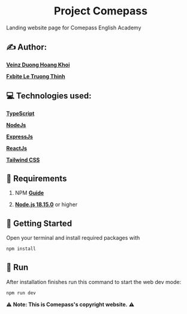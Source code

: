 <h1 align="center">Project Comepass</h1>

Landing website page for Comepass English Academy

## ✍️ Author:

**[Veinz Duong Hoang Khoi](https://www.facebook.com/hk.vnct.24)**

**[Fxbite Le Truong Thinh](https://www.facebook.com/fxbite)**

## 💻 Technologies used:

**[TypeScript](https://www.typescriptlang.org/)**

**[NodeJs](https://nodejs.org/en)**

**[ExpressJs](https://expressjs.com/)**

**[ReactJs](https://vi.reactjs.org/)**

**[Tailwind CSS](https://tailwindcss.com/)**

## 🚧 Requirements

1. NPM **[Guide](https://docs.npmjs.com/getting-started/)**

2. **[Node.js 18.15.0](https://nodejs.org/en/download/)** or higher

## 🚀 Getting Started

Open your terminal and install required packages with

```sh
npm install
```

## 🧠 Run

After installation finishes run this command to start the web dev mode:

```sh
npm run dev
```

⚠️ **Note: This is Comepass's copyright website.** ⚠️
